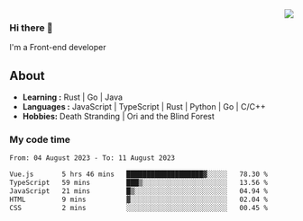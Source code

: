 <img align='right' src="https://github-readme-stats.vercel.app/api?username=strugglebak&show_icons=true">

### Hi there 👋

I'm a Front-end developer

## About

-  **Learning :** Rust | Go | Java
-  **Languages :** JavaScript | TypeScript | Rust | Python | Go | C/C++
-  **Hobbies:** Death Stranding | Ori and the Blind Forest

### My code time

<!--START_SECTION:waka-->

```txt
From: 04 August 2023 - To: 11 August 2023

Vue.js       5 hrs 46 mins   ███████████████████▓░░░░░   78.30 %
TypeScript   59 mins         ███▒░░░░░░░░░░░░░░░░░░░░░   13.56 %
JavaScript   21 mins         █▒░░░░░░░░░░░░░░░░░░░░░░░   04.94 %
HTML         9 mins          ▓░░░░░░░░░░░░░░░░░░░░░░░░   02.04 %
CSS          2 mins          ░░░░░░░░░░░░░░░░░░░░░░░░░   00.45 %
```

<!--END_SECTION:waka-->
